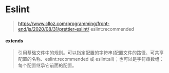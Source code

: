# Eslint 
> https://www.clloz.com/programming/front-end/js/2020/08/31/prettier-eslint/
 eslint:recommended

#### extends
> 引用基础文件中的规则。可以指定配置的字符串(配置文件的路径、可共享配置的名称、eslint:recommended 或 eslint:all)；也可以是字符串数组：每个配置继承它前面的配置。

